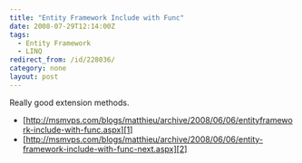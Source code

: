 ```yaml
---
title: "Entity Framework Include with Func"
date: 2008-07-29T12:14:00Z
tags:
  - Entity Framework
  - LINQ
redirect_from: /id/228036/
category: none
layout: post
---
```

Really good extension methods.

* [http://msmvps.com/blogs/matthieu/archive/2008/06/06/entityframework-include-with-func.aspx][1]
* [http://msmvps.com/blogs/matthieu/archive/2008/06/06/entity-framework-include-with-func-next.aspx][2]

[1]: http://msmvps.com/blogs/matthieu/archive/2008/06/06/entityframework-include-with-func.aspx
[2]: http://msmvps.com/blogs/matthieu/archive/2008/06/06/entity-framework-include-with-func-next.aspx